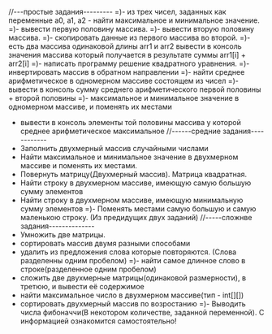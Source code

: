 //---простые задания---------
=)- из трех чисел, заданных как переменные а0, а1, а2 - найти максимальное и минимальное значение.
=)- вывести первую половину массива.
=)- вывести вторую половину массива.
=)- скопировать данные из первого массива во второй.
=)- есть два массива одинаковой длины arr1 и arr2 вывести в консоль значения массива который получается в результате суммы arr1[i] + arr2[i]
=)- написать программу решение квадратного уравнения.
=)- инвертировать массив в обратном направлении
=)- найти среднее арифметическое в одномерном массиве состоящем из чисел
=)- вывести в консоль сумму среднего арифметического первой половины + второй половины
=)- максимальное и минимальное значение в одномерном массиве, и поменять их местами
- вывести в консоль элементы той половины массива у которой среднее арифметическое максимальное
//------средние задания------------
- Заполнить двухмерный массив случайными числами
- Найти максимальное и минимальное значение в двухмерном массиве и поменять их местами.
- Повернуть матрицу(Двухмерный массив). Матрица квадратная.
- Найти строку в двухмерном массиве, имеющую самую большую сумму элементов
- Найти строку в двухмерном массиве, имеющую минимальную сумму элементов
=)- Поменять местами самую большую и самую маленькою строку. (Из предидущих двух заданий)
//-----сложнве задания--------------
- Умножить две матрицы.
- сортировать массив двумя разными способами
- удалить из предложения слова которые повторяются. (Слова разделенны одним пробелом)
=)- найти самое длинное слово в строке(разделенное одним пробелом)
- сложить две двухмерные матрицы(одинаковой размерности), в третюю, и вывести её содержимое
- найти максимальное число в двухмерном массиве(тип - int[][])
- сортировать двухмерный массив по возростанию
=)- Выводить числа фибоначчи(В некотором количестве, заданной переменной). С информацией ознакомится самостоятельно!